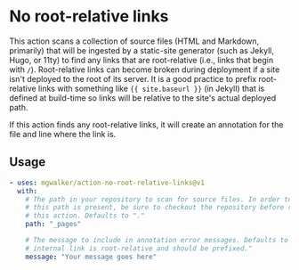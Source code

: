 # No root-relative links

This action scans a collection of source files (HTML and Markdown, primarily)
that will be ingested by a static-site generator (such as Jekyll, Hugo, or 11ty)
to find any links that are root-relative (i.e., links that begin with `/`).
Root-relative links can become broken during deployment if a site isn't deployed
to the root of its server. It is a good practice to prefix root-relative links
with something like `{{ site.baseurl }}` (in Jekyll) that is defined at
build-time so links will be relative to the site's actual deployed path.

If this action finds any root-relative links, it will create an annotation for
the file and line where the link is.

## Usage

```yaml
- uses: mgwalker/action-no-root-relative-links@v1
  with:
    # The path in your repository to scan for source files. In order to ensure
    # this path is present, be sure to checkout the repository before running
    # this action. Defaults to "."
    path: "_pages"

    # The message to include in annotation error messages. Defaults to "This
    # internal link is root-relative and should be prefixed."
    message: "Your message goes here"
```
